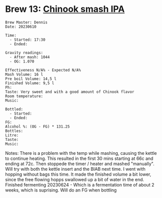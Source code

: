 # Brew 13: [Chinook smash IPA](../brews/chinook_smash_ipa.md)
```
Brew Master: Dennis
Date: 20230610

Time:
  - Started: 17:30
  - Ended:

Gravity readings:
  - After mash: 1044
  - OG: 1.070

Effectiveness N/A% - Expected N/A%
Mash Volume: 16 l
Pre boil Volume: 14,5 l
Finished Volume: 9,5 l
Ph:
Taste: Very sweet and with a good amount of Chinook flavor
Room temperature:
Music:
```

```
Bottled: 
  - Started:
  - Ended: 
FG: 
Alcohol %: (OG - FG) * 131.25
Bottles: 
Litre:
Taste: 
Music:
```

Notes:
  There is a problem with the temp while mashing, causing the kettle to continue heating. This resulted in the first 30 mins starting at 66c and ending at 72c. Then stoppede the timer / heater and mashed "manually". Will try with both the kettle insert and the BIAB next time.
  I went with hopping without bags this time. It made the finished volume a bit lower, since the free flowing hopps swallowed up a bit of water in the end.
  Finished fermenting 20230624 - Which is a fermentation time of about 2 weeks, which is suprising. Will do an FG when bottling
